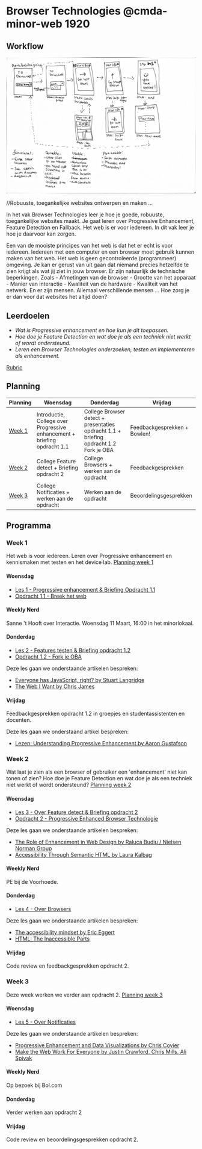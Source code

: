 # Browser Technologies @cmda-minor-web 1920
## Workflow
![wireflow](./docs/img/wireflow.png "wireflow")

//Robuuste, toegankelijke websites ontwerpen en maken …

In het vak Browser Technologies leer je hoe je goede, robuuste, toegankelijke websites maakt. Je gaat leren over Progressive Enhancement, Feature Detection en Fallback. Het web is er voor iedereen. In dit vak leer je hoe je daarvoor kan zorgen.

Een van de mooiste principes van het web is dat het er echt is voor iedereen. Iedereen met een computer en een browser moet gebruik kunnen maken van het web. Het web is geen gecontroleerde (programmeer) omgeving. Je kan er gerust van uit gaan dat niemand precies hetzelfde te zien krijgt als wat jij ziet in jouw browser. Er zijn natuurlijk de technische beperkingen. Zoals - Afmetingen van de browser - Grootte van het apparaat - Manier van interactie - Kwaliteit van de hardware - Kwaliteit van het netwerk. En er zijn mensen. Allemaal verschillende mensen ... Hoe zorg je er dan voor dat websites het altijd doen?

## Leerdoelen
- _Wat is Progressive enhancement en hoe kun je dit toepassen._
- _Hoe doe je Feature Detection en wat doe je als een techniek niet werkt of wordt ondersteund._
- _Leren een Browser Technologies onderzoeken, testen en implementeren als enhancement._

[Rubric](https://docs.google.com/spreadsheets/d/1MV3BWwwg_Zz1n-S_qOM4iSm4gA4M6g0xAxGacyaPuac/edit?usp=sharing)

## Planning

| Planning  | Woensdag  |  Donderdag | Vrijdag  |
|---|---|---|---|
| <a href=#week-1>Week 1</a>  | Introductie, College over Progressive enhancement + briefing opdracht 1.1 | College Browser detect + presentaties opdracht 1.1 + briefing opdracht 1.2 Fork je OBA  | Feedbackgesprekken + Bowlen! |
| <a href=#week-2>Week 2</a>  | College Feature detect + Briefing opdracht 2  | College Browsers + werken aan de opdracht | Feedbackgesprekken  |
| <a href=#week-3>Week 3</a>  | College Notificaties + werken aan de opdracht  |  Werken aan de opdracht | Beoordelingsgesprekken  |



## Programma

### Week 1
Het web is voor iedereen. Leren over Progressive enhancement en kennismaken met testen en het device lab. [Planning week 1](./slides/Week1.png)

#### Woensdag
- [Les 1 - Progressive enhancement & Briefing Opdracht 1.1](./slides/BT1920%20College%20Les1%20-%20Progressive%20Enhancement.pdf)
- [Opdracht 1.1 - Breek het web](Opdracht1.1.md)

#### Weekly Nerd
Sanne 't Hooft over Interactie. Woensdag 11 Maart, 16:00 in het minorlokaal.

#### Donderdag
- [Les 2 - Features testen & Briefing opdracht 1.2](./slides/BT1920%20College%20Les2%20-%20Progressive%20Enhancement.pdf)
- [Opdracht 1.2 - Fork je OBA](Opdracht1.2.md)

Deze les gaan we onderstaande artikelen bespreken:
- [Everyone has JavaScript, right? by Stuart Langridge](https://kryogenix.org/code/browser/everyonehasjs.html)
- [The Web I Want by Chris James](https://dev.to/quii/the-web-i-want-43o)


#### Vrijdag
Feedbackgesprekken opdracht 1.2 in groepjes en studentassistenten en docenten.

Deze les gaan we onderstaand artikel bespreken:
- [Lezen: Understanding Progressive Enhancement by Aaron Gustafson](https://alistapart.com/article/understandingprogressiveenhancement)





### Week 2
Wat laat je zien als een browser of gebruiker een 'enhancement' niet kan tonen of zien? Hoe doe je Feature Detection en wat doe je als een techniek niet werkt of wordt ondersteund? [Planning week 2](./slides/Week2.png)

#### Woensdag
- [Les 3 - Over Feature detect & Briefing opdracht 2]()
- [Opdracht 2 - Progressive Enhanced Browser Technologie](Opdracht2.md)

Deze les gaan we onderstaande artikelen bespreken:
- [The Role of Enhancement in Web Design by Raluca Budiu / Nielsen Norman Group](https://www.nngroup.com/articles/enhancement/)
- [Accessibility Through Semantic HTML by Laura Kalbag](https://24ways.org/2017/accessibility-through-semantic-html/)


#### Weekly Nerd
PE bij de Voorhoede.


#### Donderdag
- [Les 4 - Over Browsers]()

Deze les gaan we onderstaande artikelen bespreken:
- [The accessibility mindset by Eric Eggert](https://24ways.org/2015/the-accessibility-mindset/)
- [HTML: The Inaccessible Parts](https://daverupert.com/2020/02/html-the-inaccessible-parts/)


#### Vrijdag
Code review en feedbackgesprekken opdracht 2.




### Week 3
Deze week werken we verder aan opdracht 2. [Planning week 3](./slides/Week3.png)


#### Woensdag
- [Les 5 - Over Notificaties]()

Deze les gaan we onderstaande artikelen bespreken:
- [Progressive Enhancement and Data Visualizations by Chris Coyier](https://css-tricks.com/progressive-enhancement-data-visualizations/)
- [Make the Web Work For Everyone by Justin Crawford, Chris Mills, Ali Spivak](https://hacks.mozilla.org/2016/07/make-the-web-work-for-everyone/)


#### Weekly Nerd
Op bezoek bij Bol.com


#### Donderdag
Verder werken aan opdracht 2



#### Vrijdag
Code review en beoordelingsgesprekken opdracht 2.
















<!-- Add a link to your live demo in Github Pages 🌐-->

<!-- ☝️ replace this description with a description of your own work -->

<!-- replace the code in the /docs folder with your own, so you can showcase your work with GitHub Pages 🌍 -->

<!-- Add a nice poster image here at the end of the week, showing off your shiny frontend 📸 -->

<!-- Maybe a table of contents here? 📚 -->

<!-- How about a section that describes how to install this project? 🤓 -->

<!-- ...but how does one use this project? What are its features 🤔 -->

<!-- Maybe a checklist of done stuff and stuff still on your wishlist? ✅ -->

<!-- How about a license here? 📜 (or is it a licence?) 🤷 -->
